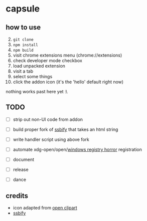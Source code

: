 # capsule

## how to use

2. `git clone`
1. `npm install`
2. `npm build`
3. visit chrome extensions menu (chrome://extensions)
4. check developer mode checkbox
5. load unpacked extension
6. visit a tab
7. select some things
8. click the addon icon (it's the 'hello' default right now)

nothing works past here yet :\


## TODO

- [ ] strip out non-UI code from addon
- [ ] build proper fork of [ssbify](https://github.com/krl/ssbify) that takes an
  html string
- [ ] write handler script using above fork
- [ ] automate
  xdg-open/open/[windows registry horror](https://msdn.microsoft.com/en-us/library/aa767914(v=vs.85).aspx)
  registration
- [ ] document
- [ ] release
- [ ] dance


## credits

- icon adapted from
  [open clipart](http://colouringbook.org/art/svg/coloring-book/sputnik-comic-satellite-electronics-coloring-book-colouring-scallywag-coloring-book-colouring-sheet-coloring-book-colouring-page-colouringbook-org-svg)
- [ssbify](https://github.com/krl/ssbify)
